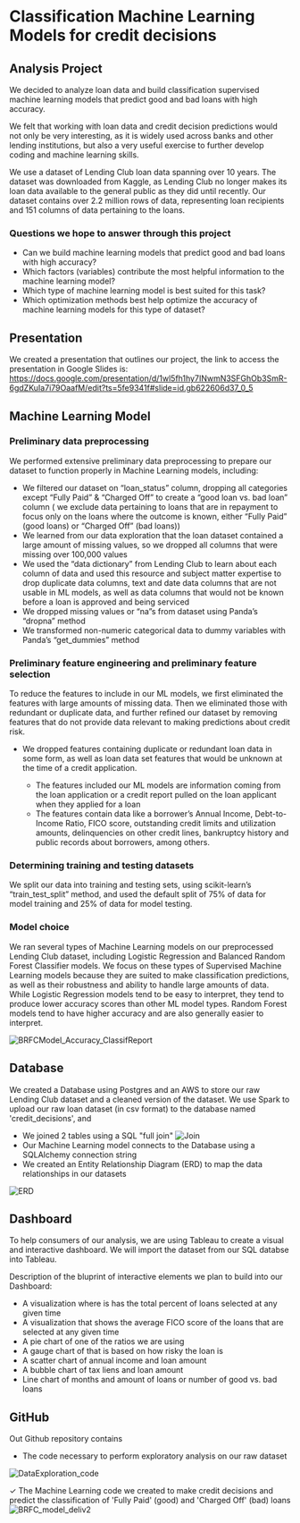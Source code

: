# Classification Machine Learning Models for credit decisions



## Analysis Project
We decided to analyze loan data and build classification supervised machine learning models that predict good and bad loans with high accuracy.

We felt that working with loan data and credit decision predictions would not only be very interesting, as it is widely used across banks and other lending institutions, but also a very useful exercise to further develop coding and machine learning skills. 

We use a dataset of Lending Club loan data spanning over 10 years.  The dataset was downloaded from Kaggle, as Lending Club no longer makes its loan data available to the general public as they did until recently.  Our dataset contains over 2.2 million rows of data, representing loan recipients and 151 columns of data pertaining to the loans. 

### Questions we hope to answer through this project

* Can we build machine learning models that predict good and bad loans with high accuracy?
* Which factors (variables) contribute the most helpful information to the machine learning model?
* Which type of machine learning model is best suited for this task?
* Which optimization methods best help optimize the accuracy of machine learning models for this type of dataset?

## Presentation 
We created a presentation that outlines our project, the link to access the presentation in Google Slides is:
https://docs.google.com/presentation/d/1wl5fh1hy7INwmN3SFGhOb3SmR-6gdZKuIa7i79OaafM/edit?ts=5fe9341f#slide=id.gb622606d37_0_5

## Machine Learning Model

### Preliminary data preprocessing
We performed extensive preliminary data preprocessing to prepare our dataset to function properly in Machine Learning models, including:
* We filtered our dataset on “loan_status” column, dropping all categories except “Fully Paid” & “Charged Off” to create a “good loan vs. bad loan” column ( we exclude data pertaining to  loans that are in repayment to focus only on the loans where the outcome is known, either “Fully Paid” (good loans) or “Charged Off” (bad loans))
* We learned from our data exploration  that the loan dataset contained a large amount of missing values, so we dropped all columns that were missing over 100,000 values
* We used the “data dictionary” from Lending Club to learn about each column of data and used this resource and subject matter expertise to drop duplicate data columns, text and date data columns that are not usable in ML models, as well as data columns  that would not be known before a loan is approved and being serviced
* We dropped missing values or “na”s from dataset using Panda’s “dropna” method
* We transformed non-numeric categorical data to dummy variables with Panda’s “get_dummies” method


### Preliminary feature engineering and preliminary feature selection

To reduce the features to include in our ML models, we first eliminated the features with large amounts of missing data. Then we eliminated those with redundant or duplicate data, and further refined our dataset by removing features that do not provide data relevant to making predictions about credit risk.

 * We dropped features containing duplicate or redundant loan data in some form, as well as loan data set features that would be unknown at the time of a credit application.

    * The  features included our ML models are information coming from the loan application or a credit report pulled on the loan applicant when they applied for a loan 
    * The features contain data like a borrower’s Annual Income, Debt-to-Income Ratio, FICO score, outstanding credit limits and utilization amounts, delinquencies on other credit lines, bankruptcy history and public records about borrowers, among others.

### Determining training and testing datasets
We split our data into training and testing sets, using scikit-learn’s “train_test_split” method, and used the default split of 75% of data for model training and 25% of data for model testing.  



### Model choice
We ran several types of Machine Learning models on our preprocessed Lending Club dataset, including Logistic Regression and Balanced Random Forest Classifier models. We focus on these types of Supervised Machine Learning models because they are suited to make classification predictions, as well as their robustness and ability to handle large amounts of data. While Logistic Regression models tend to be easy to interpret, they tend to produce lower accuracy scores than other ML model types. Random Forest models tend to have higher accuracy and are also generally easier to interpret.

![BRFCModel_Accuracy_ClassifReport](https://github.com/JRHattan/ML_Models_For_Credit_Decisions/blob/main/Resources/BRFCModel_Accuracy_ClassifReport.png)


## Database
 
We created a Database using Postgres and an AWS to store our raw Lending Club dataset and a cleaned version of the dataset. We use Spark to upload our raw loan dataset (in csv format) to the database named 'credit_decisions', and 
* We joined 2 tables using a SQL "full join"
![Join](https://github.com/JRHattan/Dummy_Hub/blob/main/Resources/Join.PNG)
* Our Machine Learning model connects to the Database using a  SQLAlchemy connection string
* We created an Entity Relationship Diagram (ERD) to map the data relationships in our datasets

![ERD](https://github.com/JRHattan/ML_Models_For_Credit_Decisions/blob/main/Resources/ERD_Join_Test.png)

## Dashboard
To help consumers of our analysis, we are using Tableau to create a visual and interactive dashboard. We will import the dataset from our SQL databse into Tableau. 

Description of the bluprint of interactive elements we plan to build into our Dashboard:

* A visualization where is has the total percent of loans selected at any given time
* A visualization that shows the average FICO score of the loans that are selected at any given time
* A pie chart of one of the ratios we are using
* A gauge chart of that is based on how risky the loan is
* A scatter chart of annual income and loan amount
* A bubble chart of tax liens and loan amount
* Line chart of months and amount of loans or number of good vs. bad loans

## GitHub
 Out Github repository contains  

* The code necessary to perform exploratory analysis on our raw dataset

![DataExploration_code](https://github.com/JRHattan/Dummy_Hub/blob/main/Resources/DataExploration_code.PNG)

✓ The Machine Learning code we created to make credit decisions and predict the classification of 'Fully Paid' (good) and 'Charged Off' (bad) loans  
![BRFC_model_deliv2](https://github.com/JRHattan/Dummy_Hub/blob/main/Resources/BRFC_model_deliv2.PNG)

